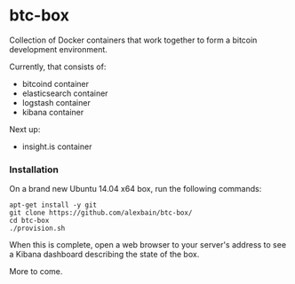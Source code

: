 btc-box
=======

Collection of Docker containers that work together to form a bitcoin development environment.

Currently, that consists of:

* bitcoind container
* elasticsearch container
* logstash container
* kibana container

Next up:

* insight.is container

### Installation

On a brand new Ubuntu 14.04 x64 box, run the following commands:

```
apt-get install -y git
git clone https://github.com/alexbain/btc-box/
cd btc-box
./provision.sh
```

When this is complete, open a web browser to your server's address to see a Kibana dashboard describing the state of the box.

More to come.
